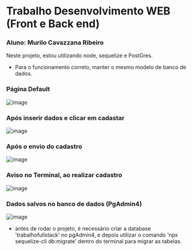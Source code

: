 # Trabalho Desenvolvimento WEB (Front e Back end)
### Aluno: Murilo Cavazzana Ribeiro

Neste projeto, estou utilizando node, sequelize e PostGres.
* Para o funcionamento correto, manter o mesmo modelo de banco de dados.

### Página Default
![image](https://github.com/user-attachments/assets/005c54c0-0577-492d-a4c8-5b3601288fd9)

### Após inserir dados e clicar em cadastar
![image](https://github.com/user-attachments/assets/82db4a45-35c0-4e18-9c4d-87e1baa1c90d)

### Após o envio do cadastro
![image](https://github.com/user-attachments/assets/53ad0618-4ca2-4a77-a6d5-6e93d553548c)

### Aviso no Terminal, ao realizar cadastro
![image](https://github.com/user-attachments/assets/8a4f97fc-f26d-4812-bf85-558ecf63f9b4)

### Dados salvos no banco de dados (PgAdmin4)
![image](https://github.com/user-attachments/assets/7614d32b-91da-4c38-b758-b289df31c2d6)

* antes de rodar o projeto, é necessário criar a database 'trabalhofullstack' no pgAdmin4, e depois utilizar o comando 'npx sequelize-cli db:migrate' dentro do terminal para migrar as tabelas.

